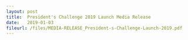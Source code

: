 ```yaml
---
layout: post
title:  President's Challenge 2019 Launch Media Release
date:   2019-01-03
fileurl: /files/MEDIA-RELEASE_President-s-Challenge-Launch-2019.pdf
---
```

